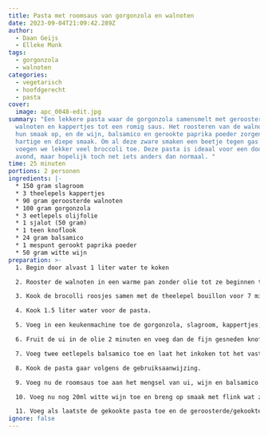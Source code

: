 ```yaml
---
title: Pasta met roomsaus van gorgonzola en walnoten
date: 2023-09-04T21:09:42.289Z
author:
  - Daan Geijs
  - Elleke Munk
tags:
  - gorgonzola
  - walnoten
categories:
  - vegetarisch
  - hoofdgerecht
  - pasta
cover:
  image: apc_0048-edit.jpg
summary: "Een lekkere pasta waar de gorgonzola samensmelt met geroosterde
  walnoten en kappertjes tot een romig saus. Het roosteren van de walnoten haalt
  hun smaak op, en de wijn, balsamico en gerookte paprika poeder zorgen voor een
  hartige en diepe smaak. Om al deze zware smaken een beetje tegen gas te geven
  voegen we lekker veel broccoli toe. Deze pasta is ideaal voor een doordeweekse
  avond, maar hopelijk toch net iets anders dan normaal. "
time: 25 minuten
portions: 2 personen
ingredients: |-
  * 150 gram slagroom
  * 3 theelepels kappertjes
  * 90 gram geroosterde walnoten
  * 100 gram gorgonzola
  * 3 eetlepels olijfolie
  * 1 sjalot (50 gram)
  * 1 teen knoflook
  * 24 gram balsamico
  * 1 mespunt gerookt paprika poeder
  * 50 gram witte wijn
preparation: >-
  1. Begin door alvast 1 liter water te koken

  2. Rooster de walnoten in een warme pan zonder olie tot ze beginnen te geuren. 

  3. Kook de brocolli roosjes samen met de theelepel bouillon voor 7 minuten. Giet daarna af maar bewaar het kookvocht. Ga in de tussentijd door met de volgende stappen.

  4. Kook 1.5 liter water voor de pasta.

  5. Voeg in een keukenmachine toe de gorgonzola, slagroom, kappertjes, zout, en geroosterde walnoten en blend tot een mooie luchtige pasta.

  6. Fruit de ui in de olie 2 minuten en voeg dan de fijn gesneden knoflook toe voor nogmaals 2 minuten

  7. Voeg twee eetlepels balsamico toe en laat het inkoken tot het vast begint te koeken. Blus dit dan af met 50ml witte wijn en laat dit ook vrij geheel verdampen.

  8. Kook de pasta gaar volgens de gebruiksaanwijzing. 

  9. Voeg nu de roomsaus toe aan het mengsel van ui, wijn en balsamico en laat deze mooi vloeibaar worden, door hem goed te blijven doorroeren. Doet dit op laag vuur. Als de saus te dik wordt gebruikt dan het bewaarde kookvocht om de saus te verdunnen.

  10. Voeg nu nog 20ml witte wijn toe en breng op smaak met flink wat zwarte peper. 

  11. Voeg als laatste de gekookte pasta toe en de geroosterde/gekookte brocoli. Meng nog even goed en serveer het dan direct.
ignore: false
---
```

